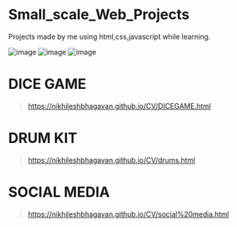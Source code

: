 # Small_scale_Web_Projects

Projects made by me  using html,css,javascript while learning.

![image](https://img.shields.io/badge/HTML5-E34F26?style=for-the-badge&logo=html5&logoColor=white) 
![image](https://img.shields.io/badge/CSS3-1572B6?style=for-the-badge&logo=css3&logoColor=white)
![image](https://img.shields.io/badge/JavaScript-323330?style=for-the-badge&logo=javascript&logoColor=F7DF1E) 

# DICE GAME
> https://nikhileshbhagavan.github.io/CV/DICEGAME.html
# DRUM KIT
> https://nikhileshbhagavan.github.io/CV/drums.html
# SOCIAL MEDIA
>https://nikhileshbhagavan.github.io/CV/social%20media.html


